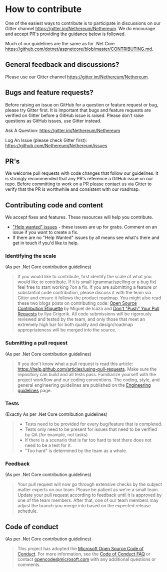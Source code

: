 # How to contribute
One of the easiest ways to contribute is to participate in discussions on our Gitter channel https://gitter.im/Nethereum/Nethereum.  We do encourage and accept PR's providing the guidance below is followed.

Much of our guidelines are the same as for .Net Core https://github.com/dotnet/aspnetcore/blob/master/CONTRIBUTING.md.

## General feedback and discussions?
Please use our Gitter channel https://gitter.im/Nethereum/Nethereum.

## Bugs and feature requests?
Before raising an issue on GitHub for a question or feature request or bug, please try Gitter first.  It is important that bugs and feature requests are verified on Gitter before a GitHub issue is raised.  Please don't raise questions as GitHub issues, use Gitter instead.

Ask A Question:
https://gitter.im/Nethereum/Nethereum

Log An Issue (please check Gitter first):
https://github.com/Nethereum/Nethereum/issues

## PR's
We welcome pull requests with code changes that follow our guidelines.  It is strongly recommended that any PR's reference a GitHub issue on our repo. Before committing to work on a PR please contact us via Gitter to verify that the PR is worthwhile and consistent with our roadmap.

## Contributing code and content

We accept fixes and features.  These resources will help you contribute.

* ["Help wanted" issues](https://github.com/Nethereum/Nethereum/labels/help%20wanted) - these issues are up for grabs. Comment on an issue if you want to create a fix.
* If there are no "Help Wanted" issues by all means see what's there and get in touch if you'd like to help.

### Identifying the scale
(As per .Net Core contribution guidelines)

> If you would like to contribute, first identify the scale of what you would like to contribute. If it is small (grammar/spelling or a bug fix) feel free to start working ?on a fix. If you are submitting a feature or substantial code contribution, please discuss it with the team via Gitter and ensure it follows the product roadmap. You might also read these two blogs posts on contributing code: [Open Source Contribution Etiquette](http://tirania.org/blog/archive/2010/Dec-31.html) by Miguel de Icaza and [Don't "Push" Your Pull Requests](https://www.igvita.com/2011/12/19/dont-push-your-pull-requests/) by Ilya Grigorik. All code submissions will be rigorously reviewed and tested by the team, and only those that meet an extremely high bar for both quality and design/roadmap appropriateness will be merged into the source.

### Submitting a pull request
(As per .Net Core contribution guidelines)

> If you don't know what a pull request is read this article: https://help.github.com/articles/using-pull-requests. Make sure the repository can build and all tests pass. Familiarize yourself with the project workflow and our coding conventions. The coding, style, and general engineering guidelines are published on the [Engineering guidelines](https://github.com/dotnet/aspnetcore/wiki/Engineering-guidelines) page.

### Tests
(Exactly As per .Net Core contribution guidelines)

> -  Tests need to be provided for every bug/feature that is completed.
> - Tests only need to be present for issues that need to be verified by QA (for example, not tasks)
> -  If there is a scenario that is far too hard to test there does not need to be a test for it.
>  - "Too hard" is determined by the team as a whole.

### Feedback
(As per .Net Core contribution guidelines)

> Your pull request will now go through extensive checks by the subject matter experts on our team. Please be patient as we're a small team. Update your pull request according to feedback until it is approved by one of the team members. After that, one of our team members may adjust the branch you merge into based on the expected release schedule.

## Code of conduct
(As per .Net Core contribution guidelines)

> This project has adopted the [Microsoft Open Source Code of Conduct](https://opensource.microsoft.com/codeofconduct/).  For more information, see the [Code of Conduct FAQ](https://opensource.microsoft.com/codeofconduct/faq/) or contact [opencode@microsoft.com](mailto:opencode@microsoft.com) with any additional questions or comments.